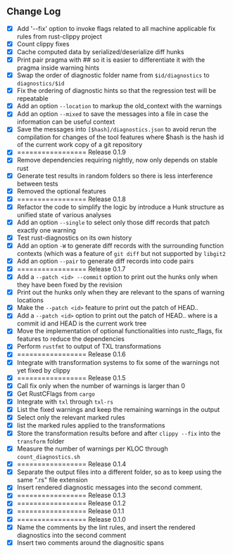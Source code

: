 ## Change Log
- [x] Add '--fix' option to invoke flags related to all machine applicable fix rules from rust-clippy project
- [x] Count clippy fixes
- [x] Cache computed data by serialized/deserialize diff hunks
- [x] Print pair pragma with ## so it is easier to differentiate it with the pragma inside warning hints
- [x] Swap the order of diagnostic folder name from `$id/diagnostics` to `diagnostics/$id`
- [x] Fix the ordering of diagnostic hints so that the regression test will be repeatable 
- [x] Add an option `--location` to markup the old_context with the warnings
- [x] Add an option `--mixed` to save the messages into a file in case the information can be useful context
- [x] Save the messages into `[$hash]/diagnostics.json` to avoid rerun the compilation for changes of the tool features
      where $hash is the hash id of the current work copy of a git repository
- [x] ================= Release 0.1.9
- [x] Remove dependencies requiring nightly, now only depends on stable rust
- [x] Generate test results in random folders so there is less interference between tests
- [x] Removed the optional features
- [x] ================= Release 0.1.8
- [x] Refactor the code to simplify the logic by introduce a Hunk structure as unified state of various analyses
- [x] Add an option `--single` to select only those diff records that patch exactly one warning
- [x] Test rust-diagnostics on its own history
- [x] Add an option `-W` to generate diff records with the surrounding function contexts (which was a feature of `git diff` but not supported by `libgit2`
- [x] Add an option `--pair` to generate diff records into code pairs
- [x] ================= Release 0.1.7
- [x] Add a `--patch <id> --commit` option to print out the hunks only when they have been fixed by the revision <id>
- [x] Print out the hunks only when they are relevant to the spans of warning locations
- [x] Make the `--patch <id>` feature to print out the patch of HEAD..<id>
- [x] Add a `--patch <id>` option to print out the patch of HEAD..<id> where <id> is a commit id and HEAD is the current work tree
- [x] Move the implementation of optional functionalities into rustc_flags, fix features to reduce the dependencies
- [x] Perform `rustfmt` to output of TXL transformations
- [x] ================= Release 0.1.6
- [x] Integrate with transformation systems to fix some of the warnings not yet fixed by clippy
- [x] ================= Release 0.1.5
- [x] Call fix only when the number of warnings is larger than 0
- [x] Get RustCFlags from `cargo`
- [x] Integrate with `txl` through `txl-rs`
- [x] List the fixed warnings and keep the remaining warnings in the output 
- [x] Select only the relevant marked rules
- [x] list the marked rules applied to the transformations
- [x] Store the transformation results before and after `clippy --fix` into the `transform` folder 
- [x] Measure the number of warnings per KLOC through `count_diagnostics.sh`
- [x] ================= Release 0.1.4
- [x] Separate the output files into a different folder, so as to keep using the same ".rs" file extension
- [x] Insert rendered diagnostic messages into the second comment.
- [x] ================= Release 0.1.3
- [x] ================= Release 0.1.2
- [x] ================= Release 0.1.1
- [x] ================= Release 0.1.0
- [x] Name the comments by the lint rules, and insert the rendered diagnostics into the second comment
- [x] Insert two comments around the diagnositic spans
